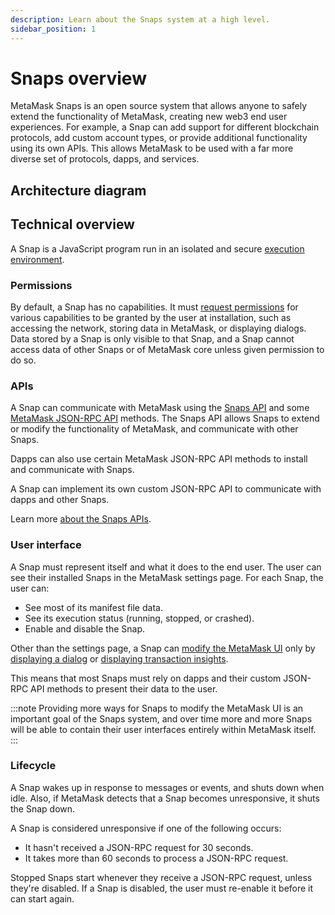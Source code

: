 ```yaml
---
description: Learn about the Snaps system at a high level.
sidebar_position: 1
---
```


# Snaps overview

MetaMask Snaps is an open source system that allows anyone to safely extend the functionality of
MetaMask, creating new web3 end user experiences.
For example, a Snap can add support for different blockchain protocols, add custom account types, or
provide additional functionality using its own APIs.
This allows MetaMask to be used with a far more diverse set of protocols, dapps, and services.

## Architecture diagram


## Technical overview

A Snap is a JavaScript program run in an isolated and secure [execution environment](execution-environment.md).

### Permissions

By default, a Snap has no capabilities.
It must [request permissions](../how-to/request-permissions.md) for various capabilities to be
granted by the user at installation, such as accessing the network, storing data in MetaMask, or
displaying dialogs.
Data stored by a Snap is only visible to that Snap, and a Snap cannot access data of other Snaps or
of MetaMask core unless given permission to do so.

### APIs

A Snap can communicate with MetaMask using the [Snaps API](../reference/snaps-api.md) and some
[MetaMask JSON-RPC API](/wallet/reference/json-rpc-api) methods.
The Snaps API allows Snaps to extend or modify the functionality of MetaMask, and communicate with
other Snaps.

Dapps can also use certain MetaMask JSON-RPC API methods to install and communicate with Snaps.

A Snap can implement its own custom JSON-RPC API to communicate with dapps and other Snaps.

Learn more [about the Snaps APIs](apis.md).

### User interface

A Snap must represent itself and what it does to the end user.
The user can see their installed Snaps in the MetaMask settings page.
For each Snap, the user can:

- See most of its manifest file data.
- See its execution status (running, stopped, or crashed).
- Enable and disable the Snap.

Other than the settings page, a Snap can [modify the MetaMask UI](../how-to/use-custom-ui.md) only
by [displaying a dialog](../reference/snaps-api.md#snap_dialog) or
[displaying transaction insights](../reference/exports.md#ontransaction).

This means that most Snaps must rely on dapps and their custom JSON-RPC API methods to present their
data to the user.

:::note
Providing more ways for Snaps to modify the MetaMask UI is an important goal of the Snaps system,
and over time more and more Snaps will be able to contain their user interfaces entirely within
MetaMask itself.
:::

### Lifecycle

A Snap wakes up in response to messages or events, and shuts down when idle.
Also, if MetaMask detects that a Snap becomes unresponsive, it shuts the Snap down.

A Snap is considered unresponsive if one of the following occurs:

- It hasn't received a JSON-RPC request for 30 seconds.
- It takes more than 60 seconds to process a JSON-RPC request.

Stopped Snaps start whenever they receive a JSON-RPC request, unless they're disabled.
If a Snap is disabled, the user must re-enable it before it can start again.
